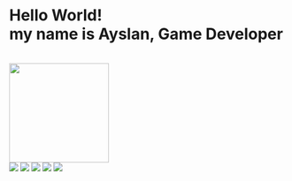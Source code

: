 <h1> Hello World! <br> my name is Ayslan, Game Developer </h1>

<br>
<div align="">
  <a href="https://github.com/Ayslan-gamedev">
  <img height="180em" src="https://github-readme-stats.vercel.app/api?username=Ayslan-gamedev&show_icons=true&theme=tokyonight&include_all_commits=true&count_private=true"/>
<!--  <img height="180em" src="https://github-readme-stats.vercel.app/api/top-langs/?username=Ayslan-gamedev&layout=compact&langs_count=7&theme=tokyonight"/> -->
  </a>
</div>

<div> 
  <a href="https://www.instagram.com/ayslan_gamedev/" target="_blank"><img src="https://img.shields.io/badge/-Instagram-%23E4405F?style=for-the-badge&logo=instagram&logoColor=white" target="_blank"></a>
  <a href="" target="_blank"><img src="https://img.shields.io/badge/-LinkedIn-%230077B5?style=for-the-badge&logo=linkedin&logoColor=white" target="_blank"></a>  
  <a href="https://wa.me/5579999864117" target="_blank"><img src="https://img.shields.io/badge/WhatsApp-25D366?style=for-the-badge&logo=whatsapp&logoColor=white" target="_blank"></a> 
  <a href="https://t.me/PressStart1390" target="_blank"><img src="https://img.shields.io/badge/Telegram-2CA5E0?style=for-the-badge&logo=telegram&logoColor=white" target="_blank"></a> 
  <a href = "mailto:ayslan.gamedev@gmail.com"><img src="https://img.shields.io/badge/Gmail-D14836?style=for-the-badge&logo=gmail&logoColor=white" target="_blank"></a>
</div>

<!--  [oi](google.com)
